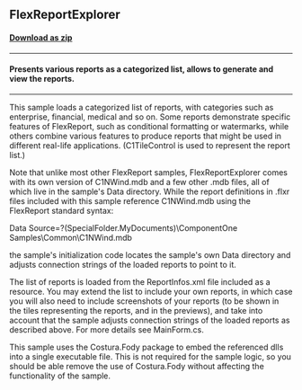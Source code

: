 ## FlexReportExplorer
#### [Download as zip](https://grapecity.github.io/DownGit/#/home?url=https://github.com/GrapeCity/ComponentOne-WinForms-Samples/tree/master/Next\FlexReport\CS\FlexReportExplorer)
____
#### Presents various reports as a categorized list, allows to generate and view the reports.
____
This sample loads a categorized list of reports, with categories such as 
enterprise, financial, medical and so on. Some reports demonstrate specific 
features of FlexReport, such as conditional formatting or watermarks, while 
others combine various features to produce reports that might be used in 
different real-life applications. (C1TileControl is used to represent the report 
list.)

Note that unlike most other FlexReport samples, FlexReportExplorer comes with 
its own version of C1NWind.mdb and a few other .mdb files, all of which live in 
the sample's Data directory. While the report definitions in .flxr files 
included with this sample reference C1NWind.mdb using the FlexReport standard 
syntax:

Data Source=?(SpecialFolder.MyDocuments)\ComponentOne Samples\Common\C1NWind.mdb

the sample's initialization code locates the sample's own Data directory and 
adjusts connection strings of the loaded reports to point to it.

The list of reports is loaded from the ReportInfos.xml file included as a 
resource. You may extend the list to include your own reports, in which case you 
will also need to include screenshots of your reports (to be shown in the tiles 
representing the reports, and in the previews), and take into account that the 
sample adjusts connection strings of the loaded reports as described above. For 
more details see MainForm.cs.

This sample uses the Costura.Fody package to embed the referenced dlls into a 
single executable file. This is not required for the sample logic, so you should 
be able remove the use of Costura.Fody without affecting the functionality of 
the sample.
